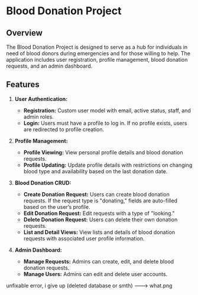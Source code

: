 # Blood Donation Project

## Overview

The Blood Donation Project is designed to serve as a hub for individuals in need of blood donors during emergencies and for those willing to help. The application includes user registration, profile management, blood donation requests, and an admin dashboard.

## Features

1. **User Authentication:**
   - **Registration:** Custom user model with email, active status, staff, and admin roles.
   - **Login:** Users must have a profile to log in. If no profile exists, users are redirected to profile creation.

2. **Profile Management:**
   - **Profile Viewing:** View personal profile details and blood donation requests.
   - **Profile Updating:** Update profile details with restrictions on changing blood type and availability based on the last donation date.

3. **Blood Donation CRUD:**
   - **Create Donation Request:** Users can create blood donation requests. If the request type is "donating," fields are auto-filled based on the user’s profile.
   - **Edit Donation Request:** Edit requests with a type of "looking."
   - **Delete Donation Request:** Users can delete their own donation requests.
   - **List and Detail Views:** View lists and details of blood donation requests with associated user profile information.

4. **Admin Dashboard:**
   - **Manage Requests:** Admins can create, edit, and delete blood donation requests.
   - **Manage Users:** Admins can edit and delete user accounts.

unfixable error, i give up (deleted database or smth) ---> what.png
